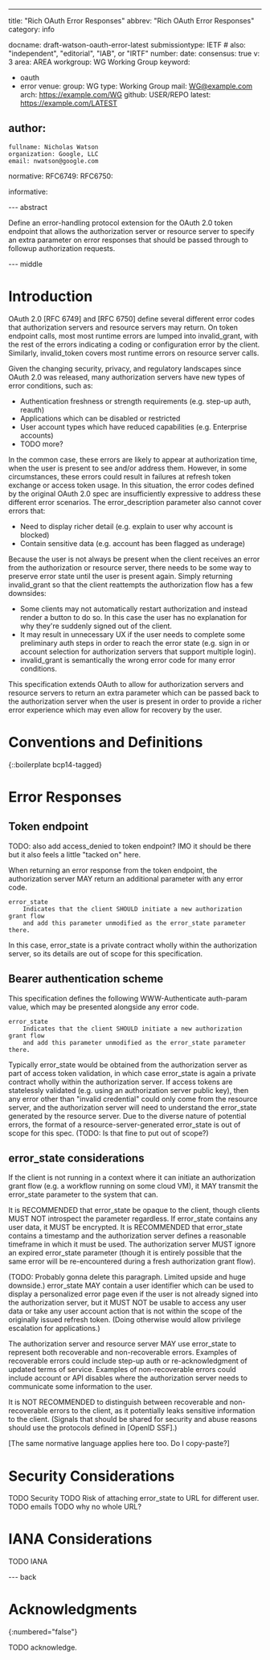---
title: "Rich OAuth Error Responses"
abbrev: "Rich OAuth Error Responses"
category: info

docname: draft-watson-oauth-error-latest
submissiontype: IETF  # also: "independent", "editorial", "IAB", or "IRTF"
number:
date:
consensus: true
v: 3
area: AREA
workgroup: WG Working Group
keyword:
 - oauth
 - error
venue:
  group: WG
  type: Working Group
  mail: WG@example.com
  arch: https://example.com/WG
  github: USER/REPO
  latest: https://example.com/LATEST

author:
 -
    fullname: Nicholas Watson
    organization: Google, LLC
    email: nwatson@google.com

normative:
  RFC6749:
  RFC6750:

informative:


--- abstract

Define an error-handling protocol extension for the OAuth 2.0 token endpoint
that allows the authorization server or resource server to specify an extra
parameter on error responses that should be passed through to followup
authorization requests.


--- middle

# Introduction

OAuth 2.0 [RFC 6749] and [RFC 6750] define several different error codes that
authorization servers and resource servers may return. On token endpoint calls,
most most runtime errors are lumped into invalid_grant, with the rest of the
errors indicating a coding or configuration error by the client. Similarly,
invalid_token covers most runtime errors on resource server calls.

Given the changing security, privacy, and regulatory landscapes since OAuth 2.0
was released, many authorization servers have new types of error conditions,
such as:

* Authentication freshness or strength requirements (e.g. step-up auth, reauth)
* Applications which can be disabled or restricted
* User account types which have reduced capabilities (e.g. Enterprise accounts)
* TODO more?

In the common case, these errors are likely to appear at authorization time,
when the user is present to see and/or address them. However, in some circumstances,
these errors could result in failures at refresh token exchange or access token
usage. In this situation, the error codes defined by the original OAuth 2.0 spec are
insufficiently expressive to address these different error scenarios. The
error_description parameter also cannot cover errors that:

* Need to display richer detail (e.g. explain to user why account is blocked)
* Contain sensitive data (e.g. account has been flagged as underage)

Because the user is not always be present when the client receives an error
from the authorization or resource server, there needs to be some way to
preserve error state until the user is present again. Simply returning
invalid_grant so that the client reattempts the authorization flow has a few
downsides:

* Some clients may not automatically restart authorization and instead render a
button to do so. In this case the user has no explanation for why they're
suddenly signed out of the client.
* It may result in unnecessary UX if the user needs to complete some preliminary
auth steps in order to reach the error state (e.g. sign in or account selection
for authorization servers that support multiple login).
* invalid_grant is semantically the wrong error code for many error conditions.

This specification extends OAuth to allow for authorization servers and resource
servers to return an extra parameter which can be passed back to the authorization
server when the user is present in order to provide a richer error experience
which may even allow for recovery by the user.

# Conventions and Definitions

{::boilerplate bcp14-tagged}

# Error Responses

## Token endpoint

TODO: also add access_denied to token endpoint? IMO it should be there but it
also feels a little "tacked on" here.

When returning an error response from the token endpoint, the authorization
server MAY return an additional parameter with any error code.

    error_state
        Indicates that the client SHOULD initiate a new authorization grant flow
        and add this parameter unmodified as the error_state parameter there.

In this case, error_state is a private contract wholly within the authorization
server, so its details are out of scope for this specification.

## Bearer authentication scheme

This specification defines the following WWW-Authenticate auth-param value,
which may be presented alongside any error code.

    error_state
        Indicates that the client SHOULD initiate a new authorization grant flow
        and add this parameter unmodified as the error_state parameter there.

Typically error_state would be obtained from the authorization server as part
of access token validation, in which case error_state is again a private contract
wholly within the authorization server. If access tokens are statelessly validated
(e.g. using an authorization server public key), then any error other than
"invalid credential" could only come from the resource server, and the
authorization server will need to understand the error_state generated by the
resource server. Due to the diverse nature of potential errors, the format of a
resource-server-generated error_state is out of scope for this spec.
(TODO: Is that fine to put out of scope?)

## error_state considerations

If the client is not running in a context where it can initiate an authorization
grant flow (e.g. a workflow running on some cloud VM), it MAY transmit the
error_state parameter to the system that can.

It is RECOMMENDED that error_state be opaque to the client, though clients MUST
NOT introspect the parameter regardless. If error_state contains any user data,
it MUST be encrypted. It is RECOMMENDED that error_state contains a timestamp
and the authorization server defines a reasonable timeframe in
which it must be used. The authorization server MUST ignore an expired error_state
parameter (though it is entirely possible that the same error will be re-encountered
during a fresh authorization grant flow).

(TODO: Probably gonna delete this paragraph. Limited upside and huge downside.)
error_state MAY contain a user identifier which can be used to display a personalized
error page even if the user is not already signed into the authorization server,
but it MUST NOT be usable to access any user data or take any user account action
that is not within the scope of the originally issued refresh token. (Doing otherwise
would allow privilege escalation for applications.)

The authorization server and resource server MAY use error_state to represent both recoverable and
non-recoverable errors. Examples of recoverable errors could include step-up
auth or re-acknowledgment of updated terms of service. Examples of non-recoverable
errors could include account or API disables where the authorization server needs
to communicate some information to the user.

It is NOT RECOMMENDED to distinguish between recoverable and non-recoverable
errors to the client, as it potentially leaks sensitive information to the client.
(Signals that should be shared for security and abuse reasons should use the
protocols defined in [OpenID SSF].)

[The same normative language applies here too. Do I copy-paste?]

# Security Considerations

TODO Security
TODO Risk of attaching error_state to URL for different user.
TODO emails
TODO why no whole URL?


# IANA Considerations

TODO IANA


--- back

# Acknowledgments
{:numbered="false"}

TODO acknowledge.
